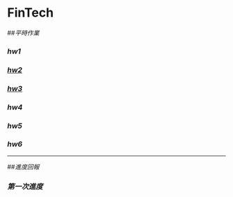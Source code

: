 # FinTech
##*平時作業*
### *hw1*
### [*hw2*](https://www.youtube.com/watch?v=2R5UBtN_2SM&feature=youtu.be)
### [*hw3*](https://www.youtube.com/watch?v=9P9PlCctCDQ)
### *hw4*
### *hw5*
### *hw6*
---
##*進度回報*
### *第一次進度*
